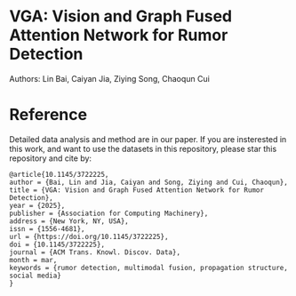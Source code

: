 # VGA: Vision and Graph Fused Attention Network for Rumor Detection
Authors: Lin Bai, Caiyan Jia, Ziying Song, Chaoqun Cui

# Reference
Detailed data analysis and method are in our paper.
If you are insterested in this work, and want to use the datasets in this repository, please star this repository and cite by:
```
@article{10.1145/3722225,
author = {Bai, Lin and Jia, Caiyan and Song, Ziying and Cui, Chaoqun},
title = {VGA: Vision and Graph Fused Attention Network for Rumor Detection},
year = {2025},
publisher = {Association for Computing Machinery},
address = {New York, NY, USA},
issn = {1556-4681},
url = {https://doi.org/10.1145/3722225},
doi = {10.1145/3722225},
journal = {ACM Trans. Knowl. Discov. Data},
month = mar,
keywords = {rumor detection, multimodal fusion, propagation structure, social media}
}
```




